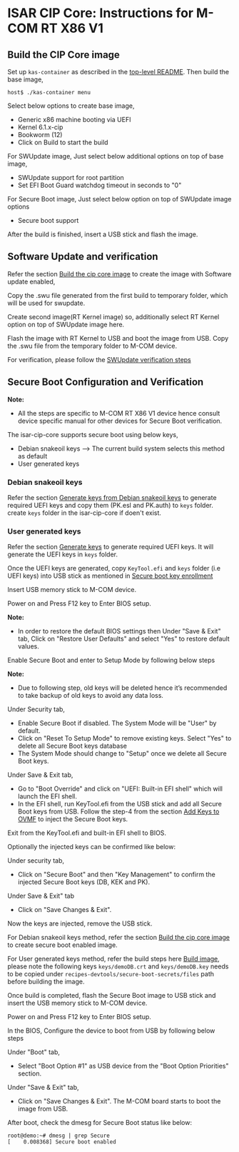 # ISAR CIP Core: Instructions for M-COM RT X86 V1

## Build the CIP Core image

Set up `kas-container` as described in the [top-level README](../../README.md).
Then build the base image,
```
host$ ./kas-container menu
```
Select below options to create base image,

* Generic x86 machine booting via UEFI
* Kernel 6.1.x-cip
* Bookworm (12)
* Click on Build to start the build

For SWUpdate image, Just select below additional options on top of base image,

* SWUpdate support for root partition
* Set EFI Boot Guard watchdog timeout in seconds to "0"

For Secure Boot image, Just select below option on top of SWUpdate image options

* Secure boot support

After the build is finished, insert a USB stick and flash the image.

## Software Update and verification

Refer the section [Build the cip core image](README.m-com-x86.md#build-the-cip-core-image) to create the image with Software update enabled,

Copy the .swu file generated from the first build to temporary folder, which will be used for swupdate.

Create second image(RT Kernel image) so, additionally select RT Kernel option on top of SWUpdate image here.

Flash the image with RT Kernel to USB and boot the image from USB. Copy the .swu file from the temporary folder to M-COM device.

For verification, please follow the [SWUpdate verification steps](../README.swupdate.md#swupdate-verification)

## Secure Boot Configuration and Verification

**Note:**
* All the steps are specific to M-COM RT X86 V1 device hence consult device specific manual for other devices for Secure Boot verification.

The isar-cip-core supports secure boot using below keys,

* Debian snakeoil keys --> The current build system selects this method as default
* User generated keys

### Debian snakeoil keys

Refer the section [Generate keys from Debian snakeoil keys](../README.secureboot.md#generate-keys-from-debian-snakeoil-keys) to generate required UEFI keys and copy them (PK.esl and PK.auth) to `keys` folder. create `keys` folder in the isar-cip-core if doen't exist.

### User generated keys

Refer the section [Generate keys](../README.secureboot.md#generate-keys-1) to generate required UEFI keys. It will generate the UEFI keys in `keys` folder.

Once the UEFI keys are generated, copy `KeyTool.efi` and `keys` folder (i.e UEFI keys) into USB stick as mentioned in [Secure boot key enrollment](../README.secureboot.md#secure-boot-key-enrollment)

Insert USB memory stick to M-COM device.

Power on and Press F12 key to Enter BIOS setup.

**Note:**
* In order to restore the default BIOS settings then
Under "Save & Exit" tab, Click on "Restore User Defaults" and select "Yes" to restore default values.

Enable Secure Boot and enter to Setup Mode by following below steps

**Note:**
* Due to following step, old keys will be deleted hence it’s recommended to take backup of old keys to avoid any data loss.

Under Security tab,
* Enable Secure Boot if disabled. The System Mode will be "User" by default.
* Click on "Reset To Setup Mode" to remove existing keys.
   Select "Yes" to delete all Secure Boot keys database
* The System Mode should change to "Setup" once we delete all Secure Boot keys.

Under Save & Exit tab,
* Go to "Boot Override" and click on "UEFI: Built-in EFI shell" which will launch the EFI shell.
* In the EFI shell, run KeyTool.efi from the USB stick and add all Secure Boot keys from USB. Follow the step-4 from the section [Add Keys to OVMF](../README.secureboot.md#add-keys-to-ovmf) to inject the Secure Boot keys.

Exit from the KeyTool.efi and built-in EFI shell to BIOS.

Optionally the injected keys can be confirmed like below:

Under security tab,
* Click on "Secure Boot" and then "Key Management" to confirm the injected Secure Boot keys (DB, KEK and PK).

Under Save & Exit" tab
* Click on "Save Changes & Exit".

Now the keys are injected, remove the USB stick.

For Debian snakeoil keys method, refer the section [Build the cip core image](README.m-com-x86.md#build-the-cip-core-image) to create secure boot enabled image.

For User generated keys method, refer the build steps here [Build image](../README.secureboot.md#build-image), please note the following keys `keys/demoDB.crt` and `keys/demoDB.key` needs to be copied under `recipes-devtools/secure-boot-secrets/files` path before building the image.

Once build is completed, flash the Secure Boot image to USB stick and insert the USB memory stick to M-COM device.

Power on and Press F12 key to Enter BIOS setup.

In the BIOS, Configure the device to boot from USB by following below steps

Under "Boot" tab,

* Select "Boot Option #1" as USB device from the "Boot Option Priorities" section.

Under "Save & Exit" tab,

* Click on "Save Changes & Exit". The M-COM board starts to boot the image from USB.

After boot, check the dmesg for Secure Boot status like below:
```
root@demo:~# dmesg | grep Secure
[    0.008368] Secure boot enabled
```
